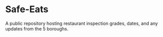 # Safe-Eats
A public repository hosting restaurant inspection grades, dates, and any updates from the 5 boroughs. 
